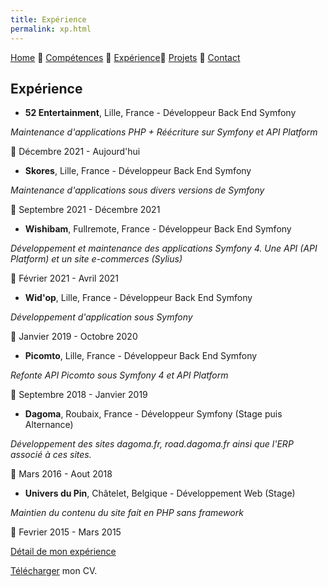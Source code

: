 ```yaml
---
title: Expérience
permalink: xp.html
---
```

[Home](index.html) 🔸 [Compétences](skills.html) 🔸 [Expérience](xp.html)🔸 [Projets](projects.html) 🔸 [Contact](contact.html)

## Expérience

* **52 Entertainment**, Lille, France - Développeur Back End Symfony

*Maintenance d'applications PHP + Réécriture sur Symfony et API Platform*

:calendar: Décembre 2021 - Aujourd'hui

* **Skores**, Lille, France - Développeur Back End Symfony

*Maintenance d'applications sous divers versions de Symfony*

:calendar: Septembre 2021 - Décembre 2021

* **Wishibam**, Fullremote, France - Développeur Back End Symfony

*Développement et maintenance des applications Symfony 4. Une API (API Platform) et un site e-commerces (Sylius)*

:calendar: Février 2021 - Avril 2021

* **Wid'op**, Lille, France - Développeur Back End Symfony

*Développement d'application sous Symfony*

:calendar: Janvier 2019 - Octobre 2020 

* **Picomto**, Lille, France - Développeur Back End Symfony

*Refonte API Picomto sous Symfony 4 et API Platform*

:calendar: Septembre 2018 - Janvier 2019

* **Dagoma**, Roubaix, France - Développeur Symfony (Stage puis Alternance) 

*Développement des sites dagoma.fr, road.dagoma.fr ainsi que l'ERP associé à ces sites.*

:calendar: Mars 2016 - Aout 2018

* **Univers du Pin**, Châtelet, Belgique - Développement Web (Stage)

*Maintien du contenu du site fait en PHP sans framework*

:calendar: Fevrier 2015 - Mars 2015

[Détail de mon expérience](https://www.linkedin.com/in/maudremoriquet/details/experience/)

[Télécharger](mycv.pdf) mon CV.
